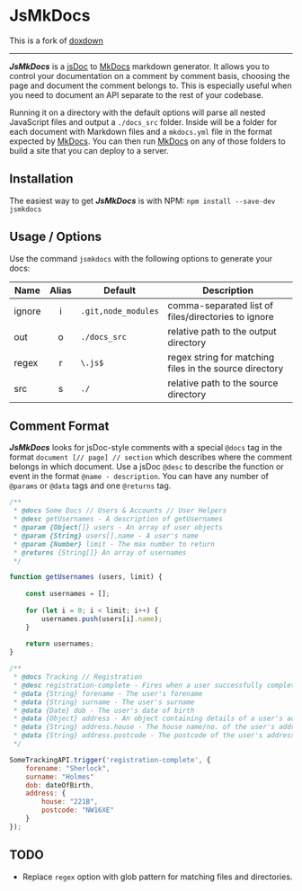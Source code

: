 # JsMkDocs

This is a fork of [doxdown](https://github.com/Degree53/doxdown)

***

***JsMkDocs*** is a [jsDoc](https://jsdoc.app/) to [MkDocs](http://www.mkdocs.org/) markdown generator. 
It allows you to control your documentation on a comment by comment basis, choosing the page and document the comment belongs to. 
This is especially useful when you need to document an API separate to the rest of your codebase.

Running it on a directory with the default options will parse all nested JavaScript files and output a `./docs_src` folder. 
Inside will be a folder for each document with Markdown files and a `mkdocs.yml` file in the format expected by [MkDocs](http://www.mkdocs.org/). 
You can then run [MkDocs](http://www.mkdocs.org/) on any of those folders to build a site that you can deploy to a server.

## Installation

The easiest way to get ***JsMkDocs*** is with NPM: `npm install --save-dev jsmkdocs`

## Usage / Options

Use the command `jsmkdocs` with the following options to generate your docs:

| Name   | Alias | Default             | Description                                             |
|--------|:-----:|---------------------|---------------------------------------------------------|
| ignore |   i   | `.git,node_modules` | comma-separated list of files/directories to ignore     |
| out    |   o   | `./docs_src`        | relative path to the output directory                   |
| regex  |   r   | `\.js$`             | regex string for matching files in the source directory |
| src    |   s   | `./`                | relative path to the source directory                   |

## Comment Format

***JsMkDocs*** looks for jsDoc-style comments with a special `@docs` tag in the format `document [// page] // section` which describes where the comment belongs in which document. 
Use a jsDoc `@desc` to describe the function or event in the format `@name - description`. 
You can have any number of `@params` or `@data` tags and one `@returns` tag.

```javascript
/**
 * @docs Some Docs // Users & Accounts // User Helpers
 * @desc getUsernames - A description of getUsernames
 * @param {Object[]} users - An array of user objects
 * @param {String} users[].name - A user's name
 * @param {Number} limit - The max number to return
 * @returns {String[]} An array of usernames
 */

function getUsernames (users, limit) {
	
	const usernames = [];
	
	for (let i = 0; i < limit; i++) {
		usernames.push(users[i].name);
	}
	
	return usernames;
}

/**
 * @docs Tracking // Registration
 * @desc registration-complete - Fires when a user successfully completes registration.
 * @data {String} forename - The user's forename
 * @data {String} surname - The user's surname
 * @data {Date} dob - The user's date of birth
 * @data {Object} address - An object containing details of a user's address
 * @data {String} address.house - The house name/no. of the user's address
 * @data {String} address.postcode - The postcode of the user's address
 */

SomeTrackingAPI.trigger('registration-complete', {
	forename: "Sherlock",
	surname: "Holmes"
	dob: dateOfBirth,
	address: {
		house: "221B",
		postcode: "NW16XE"
	}
});

```

## TODO
- Replace `regex` option with glob pattern for matching files and directories.
